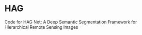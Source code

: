 # HAG
Code for HAG Net: A Deep Semantic Segmentation Framework for Hierarchical Remote Sensing Images
